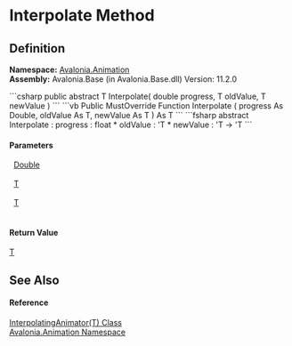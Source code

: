# Interpolate Method




## Definition
**Namespace:** <a href="N_Avalonia_Animation">Avalonia.Animation</a>  
**Assembly:** Avalonia.Base (in Avalonia.Base.dll) Version: 11.2.0

<Tabs groupId="api-code-preview">
<TabItem value="csharp" label="C#">
```csharp
public abstract T Interpolate(
	double progress,
	T oldValue,
	T newValue
)
```
</TabItem>
<TabItem value="vb" label="VB">
```vb
Public MustOverride Function Interpolate ( 
	progress As Double,
	oldValue As T,
	newValue As T
) As T
```
</TabItem>
<TabItem value="fsharp" label="F#">
```fsharp
abstract Interpolate : 
        progress : float * 
        oldValue : 'T * 
        newValue : 'T -> 'T 
```
</TabItem>
</Tabs>



#### Parameters
<dl><dt>  <a href="https://learn.microsoft.com/dotnet/api/system.double" target="_blank" rel="noopener noreferrer">Double</a></dt><dd> </dd><dt>  <a href="T_Avalonia_Animation_InterpolatingAnimator_1">T</a></dt><dd> </dd><dt>  <a href="T_Avalonia_Animation_InterpolatingAnimator_1">T</a></dt><dd> </dd></dl>

#### Return Value
<a href="T_Avalonia_Animation_InterpolatingAnimator_1">T</a>

## See Also


#### Reference
<a href="T_Avalonia_Animation_InterpolatingAnimator_1">InterpolatingAnimator(T) Class</a>  
<a href="N_Avalonia_Animation">Avalonia.Animation Namespace</a>  
